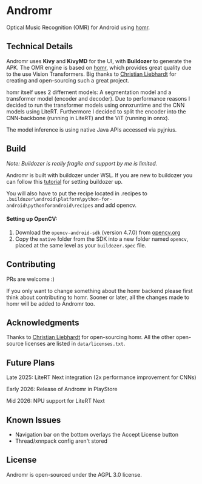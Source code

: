 # Andromr

Optical Music Recognition (OMR) for Android using [homr](https://github.com/liebharc/homr).

## Technical Details
Andromr uses **Kivy** and **KivyMD** for the UI, with **Buildozer** to generate the APK. The OMR engine is based on [homr](https://github.com/liebharc/homr), which provides great quality due to the use Vision Transformers. Big thanks to [Christian Liebhardt](https://github.com/liebharc) for creating and open-sourcing such a great project.

homr itself uses 2 differnent models: A segmentation model and a transformer model (encoder and decoder).
Due to performance reasons I decided to run the transformer models using onnxruntime and the CNN models using LiteRT.
Furthermore I decided to split the encoder into the CNN-backbone (running in LiteRT) and the ViT (running in onnx).

The model inference is using native Java APIs accessed via pyjnius.

## Build
*Note: Buildozer is really fragile and support by me is limited.*

Andromr is built with buildozer under WSL. If you are new to buildozer you can follow this [tutorial](https://www.youtube.com/watch?v=pzsvN3fuBA0) for setting buildozer up.

You will also have to put the recipe located in .recipes to `.buildozer\android\platform\python-for-android\pythonforandroid\recipes` and add opencv.

#### Setting up OpenCV:
1.  Download the `opencv-android-sdk` (version 4.7.0) from [opencv.org](https://opencv.org/)
3.  Copy the `native` folder from the SDK into a new folder named `opencv`, placed at the same level as your `buildozer.spec` file.

## Contributing
PRs are welcome :)

If you only want to change something about the homr backend please first think about contributing to homr. Sooner or later, all the changes made to homr will be added to Andromr too.

## Acknowledgments
Thanks to [Christian Liebhardt](https://github.com/liebharc) for open-sourcing homr.
All the other open-source licenses are listed in `data/licenses.txt`.

## Future Plans
Late 2025: LiteRT Next integration (2x performance improvement for CNNs)

Early 2026: Release of Andromr in PlayStore

Mid 2026: NPU support for LiteRT Next

## Known Issues
- Navigation bar on the bottom overlays the Accept License button
- Thread/xnnpack config aren't stored

## License
Andromr is open-sourced under the AGPL 3.0 license.
